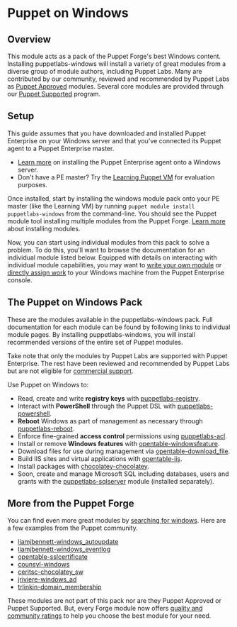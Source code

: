 # Puppet on Windows

## Overview

This module acts as a pack of the Puppet Forge's best Windows content. Installing puppetlabs-windows will install a variety of great modules from a diverse group of module authors, including Puppet Labs. Many are contributed by our community, reviewed and recommended by Puppet Labs as [Puppet Approved](https://forge.puppetlabs.com/approved) modules. Several core modules are provided through our [Puppet Supported](https://forge.puppetlabs.com/supported) program.

## Setup

This guide assumes that you have downloaded and installed Puppet Enterprise on your Windows server and that you've connected its Puppet agent to a Puppet Enterprise master.
- [Learn more](https://docs.puppetlabs.com/pe/latest/install_windows.html) on installing the Puppet Enterprise agent onto a Windows server.
- Don't have a PE master? Try the [Learning Puppet VM](https://docs.puppetlabs.com/learning/introduction.html#get-the-free-vm) for evaluation purposes.

Once installed, start by installing the windows module pack onto your PE master (like the Learning VM) by running `puppet module install puppetlabs-windows` from the command-line. You should see the Puppet module tool installing multiple modules from the Puppet Forge. [Learn more](https://docs.puppetlabs.com/puppet/latest/reference/modules_installing.html#installing-from-the-puppet-forge) about installing modules.

Now, you can start using individual modules from this pack to solve a problem. To do this, you'll want to browse the documentation for an individual module listed below. Equipped with details on interacting with individual module capabilities, you may want to [write your own module](https://docs.puppetlabs.com/pe/latest/quick_writing_windows.html) or [directly assign work](https://docs.puppetlabs.com/pe/latest/console_classes_groups.html) to your Windows machine from the Puppet Enterprise console.

## The Puppet on Windows Pack

These are the modules available in the puppetlabs-windows pack. Full documentation for each module can be found by following links to individual module pages. By installing puppetlabs-windows, you will install recommended versions of the entire set of Puppet modules.

Take note that only the modules by Puppet Labs are supported with Puppet Enterprise. The rest have been reviewed and recommended by Puppet Labs but are not eligible for [commercial support](http://puppetlabs.com/services/customer-support).

Use Puppet on Windows to:
- Read, create and write **registry keys** with [puppetlabs-registry](https://forge.puppetlabs.com/puppetlabs/registry).
- Interact with **PowerShell** through the Puppet DSL with [puppetlabs-powershell](https://forge.puppetlabs.com/puppetlabs/powershell).
- **Reboot** Windows as part of management as necessary through [puppetlabs-reboot](https://forge.puppetlabs.com/puppetlabs/reboot).
- Enforce fine-grained **access control** permissions using [puppetlabs-acl](https://forge.puppetlabs.com/puppetlabs/acl).
- Install or remove **Windows features** with [opentable-windowsfeature](https://forge.puppetlabs.com/opentable/windowsfeature).
- Download files for use during management via [opentable-download_file](https://forge.puppetlabs.com/opentable/download_file).
- Build IIS sites and virtual applications with [opentable-iis](https://forge.puppetlabs.com/opentable/iis).
- Install packages with [chocolatey-chocolatey](https://forge.puppetlabs.com/chocolatey/chocolatey).
- Soon, create and manage Microsoft SQL including databases, users and grants with the [puppetlabs-sqlserver](https://forge.puppetlabs.com/puppetlabs/sqlserver) module (installed separately).


## More from the Puppet Forge

You can find even more great modules by [searching for windows](https://forge.puppetlabs.com/modules?utf-8=✓&sort=rank&q=windows). Here are a few examples from the Puppet community.

- [liamjbennett-windows_autoupdate](https://forge.puppetlabs.com/liamjbennett/windows_autoupdate)
- [liamjbennett-windows_eventlog](https://forge.puppetlabs.com/liamjbennett/windows_eventlog)
- [opentable-sslcertificate](https://forge.puppetlabs.com/opentable/sslcertificate)
- [counsyl-windows](https://forge.puppetlabs.com/counsyl/windows)
- [ceritsc-chocolatey_sw](https://forge.puppetlabs.com/ceritsc/chocolatey_sw)
- [jriviere-windows_ad](https://forge.puppetlabs.com/jriviere/windows_ad)
- [trlinkin-domain_membership](https://forge.puppetlabs.com/trlinkin/domain_membership)

These modules are not part of this pack nor are they Puppet Approved or Puppet Supported.
But, every Forge module now offers [quality and community ratings](http://puppetlabs.com/blog/new-ratings-puppet-forge-modules) to help you choose the best module for your need.
